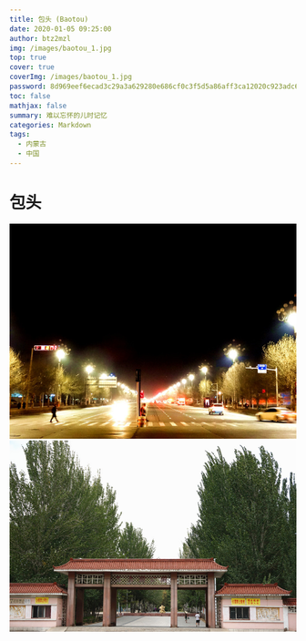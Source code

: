 ```yaml
---
title: 包头 (Baotou)
date: 2020-01-05 09:25:00
author: btz2mzl
img: /images/baotou_1.jpg
top: true
cover: true
coverImg: /images/baotou_1.jpg
password: 8d969eef6ecad3c29a3a629280e686cf0c3f5d5a86aff3ca12020c923adc6c92
toc: false
mathjax: false
summary: 难以忘怀的儿时记忆
categories: Markdown
tags:
  - 内蒙古
  - 中国
---
```

# 包头
![阿尔丁大街最南端，包头站前](/images/baotou_1.jpg)
![时光停滞的乌素图公园](/images/baotou_2.jpg)
